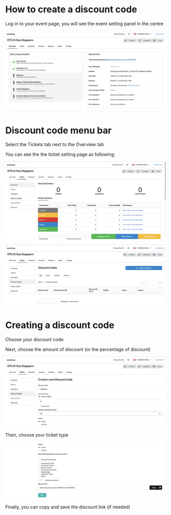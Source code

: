    
# How to create a discount code

Log in to your event page, you will see the event setting panel in the centre

![Overview page](/event-setup/images/How-to-create-discount-overview-page.png)

# Discount code menu bar
Select the Tickets tab next to the Overview tab

You can see the the ticket setting page as following:

![Ticket setting page](/event-setup/images/How-to-create-discount-code-ticket-setting-page.png)


![Main discount code page](/event-setup/images/How-to-create-a-Discount-code-tab.png)

# Creating a discount code

Choose your discount code

Next, choose the amount of discount (or the percentage of discount)

![Adding discount information](/event-setup/images/adding-discount-information-1.png)

Then, choose your ticket type

![Choosing ticket type](/event-setup/images/Choosing-ticket-type.png)

Finally, you can copy and save the discount link (if needed)



